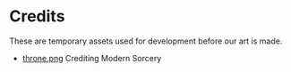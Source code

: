 # Credits

These are temporary assets used for development before our art is made.

 * [throne.png](https://www.deviantart.com/modernsorcery/art/Hayaku-Wings-King-Leork-s-throne-room-561692300) Crediting Modern Sorcery
